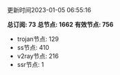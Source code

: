 更新时间2023-01-05 06:55:16

**总订阅: 73**
**总节点: 1662**
**有效节点: 756**
- trojan节点: 129
- ss节点: 410
- v2ray节点: 216
- ssr节点: 1
